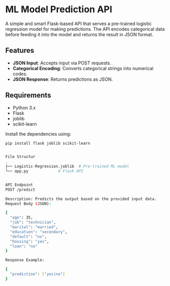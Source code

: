 # ML Model Prediction API

A simple and smart Flask-based API that serves a pre-trained logistic regression model for making predictions. The API encodes categorical data before feeding it into the model and returns the result in JSON format.

## Features

- **JSON Input**: Accepts input via POST requests.
- **Categorical Encoding**: Converts categorical strings into numerical codes.
- **JSON Response**: Returns predictions as JSON.

## Requirements

- Python 3.x
- Flask
- joblib
- scikit-learn

Install the dependencies using:

```sh
pip install flask joblib scikit-learn


File Structur
.
├── Logistic-Regression.joblib  # Pre-trained ML model
└── app.py             # Flask API


API Endpoint
POST /predict

Description: Predicts the output based on the provided input data.
Request Body (JSON):

{
  "age": 35,
  "job": "technician",
  "marital": "married",
  "education": "secondary",
  "default": "no",
  "housing": "yes",
  "loan": "no"
}

Response Example:

{
  "prediction": ["yes|no"]
}